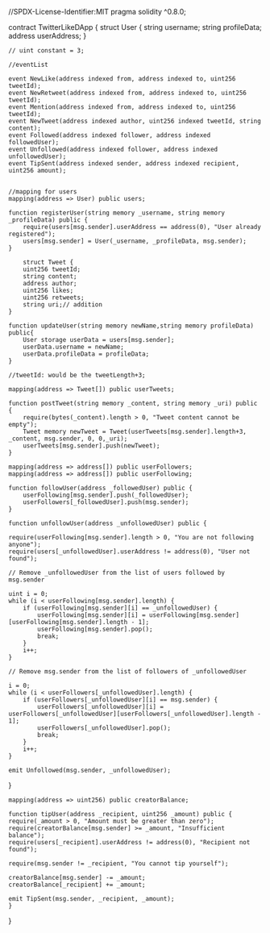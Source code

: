 //SPDX-License-Identifier:MIT
pragma solidity ^0.8.0;

contract TwitterLikeDApp {
    struct User {
        string username;
        string profileData;
        address userAddress;
    }

    // uint constant = 3;

    //eventList

    event NewLike(address indexed from, address indexed to, uint256 tweetId);
    event NewRetweet(address indexed from, address indexed to, uint256 tweetId);
    event Mention(address indexed from, address indexed to, uint256 tweetId);
    event NewTweet(address indexed author, uint256 indexed tweetId, string content);
    event Followed(address indexed follower, address indexed followedUser);
    event Unfollowed(address indexed follower, address indexed unfollowedUser);
    event TipSent(address indexed sender, address indexed recipient, uint256 amount);


    //mapping for users
    mapping(address => User) public users;

    function registerUser(string memory _username, string memory _profileData) public {
        require(users[msg.sender].userAddress == address(0), "User already registered");
        users[msg.sender] = User(_username, _profileData, msg.sender);
    }

        struct Tweet {
        uint256 tweetId;
        string content;
        address author;
        uint256 likes;
        uint256 retweets;
        string uri;// addition
    }

    function updateUser(string memory newName,string memory profileData) public{
        User storage userData = users[msg.sender];
        userData.username = newName;
        userData.profileData = profileData;
    }

    //tweetId: would be the tweetLength+3;

    mapping(address => Tweet[]) public userTweets;

    function postTweet(string memory _content, string memory _uri) public {
        require(bytes(_content).length > 0, "Tweet content cannot be empty");
        Tweet memory newTweet = Tweet(userTweets[msg.sender].length+3, _content, msg.sender, 0, 0,_uri);
        userTweets[msg.sender].push(newTweet);
    }

    mapping(address => address[]) public userFollowers;
    mapping(address => address[]) public userFollowing;

    function followUser(address _followedUser) public {
        userFollowing[msg.sender].push(_followedUser);
        userFollowers[_followedUser].push(msg.sender);
    }

    function unfollowUser(address _unfollowedUser) public {

    require(userFollowing[msg.sender].length > 0, "You are not following anyone");
    require(users[_unfollowedUser].userAddress != address(0), "User not found");

    // Remove _unfollowedUser from the list of users followed by msg.sender

    uint i = 0;
    while (i < userFollowing[msg.sender].length) {
        if (userFollowing[msg.sender][i] == _unfollowedUser) {
            userFollowing[msg.sender][i] = userFollowing[msg.sender][userFollowing[msg.sender].length - 1];
            userFollowing[msg.sender].pop();
            break;
        }
        i++;
    }

    // Remove msg.sender from the list of followers of _unfollowedUser

    i = 0;
    while (i < userFollowers[_unfollowedUser].length) {
        if (userFollowers[_unfollowedUser][i] == msg.sender) {
            userFollowers[_unfollowedUser][i] = userFollowers[_unfollowedUser][userFollowers[_unfollowedUser].length - 1];
            userFollowers[_unfollowedUser].pop();
            break;
        }
        i++;
    }

    emit Unfollowed(msg.sender, _unfollowedUser);

}

    mapping(address => uint256) public creatorBalance;

    function tipUser(address _recipient, uint256 _amount) public {
    require(_amount > 0, "Amount must be greater than zero");
    require(creatorBalance[msg.sender] >= _amount, "Insufficient balance");
    require(users[_recipient].userAddress != address(0), "Recipient not found");
    
    require(msg.sender != _recipient, "You cannot tip yourself");

    creatorBalance[msg.sender] -= _amount;
    creatorBalance[_recipient] += _amount;

    emit TipSent(msg.sender, _recipient, _amount);
    }



}
